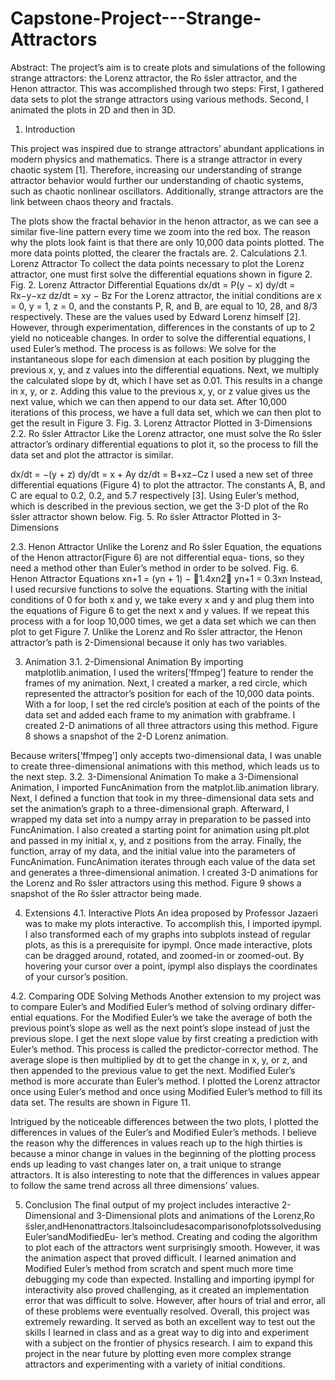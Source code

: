 # Capstone-Project---Strange-Attractors

Abstract: The project’s aim is to create plots and simulations of the following strange attractors: the Lorenz attractor, the Ro ̈ssler attractor, and the Henon attractor. This was accomplished through two steps: First, I gathered data sets to plot the strange attractors using various methods. Second, I animated the plots in 2D and then in 3D.
1. Introduction

This project was inspired due to strange attractors’ abundant applications in modern physics and mathematics. There is a strange attractor in every chaotic system [1]. Therefore, increasing our understanding of strange attractor behavior would further our understanding of chaotic systems, such as chaotic nonlinear oscillators. Additionally, strange attractors are the link between chaos theory and fractals.

The plots show the fractal behavior in the henon attractor, as we can see a similar five-line pattern every time we zoom into the red box. The reason why the plots look faint is that there are only 10,000 data points plotted. The more data points plotted, the clearer the fractals are.
2. Calculations
2.1. Lorenz Attractor
To collect the data points necessary to plot the Lorenz attractor, one must first solve the differential equations shown in figure 2.
Fig. 2. Lorenz Attractor Differential Equations
dx/dt = P(y − x) dy/dt = Rx−y−xz dz/dt = xy − Bz
For the Lorenz attractor, the initial conditions are x = 0, y = 1, z = 0, and the constants P, R, and B, are equal to 10, 28, and 8/3 respectively. These are the values used by Edward Lorenz himself [2]. However, through experimentation, differences in the constants of up to 2 yield no noticeable changes.
In order to solve the differential equations, I used Euler’s method. The process is as follows: We solve for the instantaneous slope for each dimension at each position by plugging the previous x, y, and z values into the differential equations. Next, we multiply the calculated slope by dt, which I have set as 0.01. This results in a change in x, y, or z. Adding this value to the previous x, y, or z value gives us the next value, which we can then append to our data set. After 10,000 iterations of this process, we have a full data set, which we can then plot to get the result in Figure 3.
 Fig. 3. Lorenz Attractor Plotted in 3-Dimensions
2.2. Ro ̈ssler Attractor
Like the Lorenz attractor, one must solve the Ro ̈ssler attractor’s ordinary differential equations to plot it, so the process to fill the data set and plot the attractor is similar.

dx/dt = −(y + z) dy/dt = x + Ay dz/dt = B+xz−Cz
I used a new set of three differential equations (Figure 4) to plot the attractor. The constants A, B, and C are equal to 0.2, 0.2, and 5.7 respectively [3]. Using Euler’s method, which is described in the previous section, we get the 3-D plot of the Ro ̈ssler attractor shown below.
 Fig. 5. Ro ̈ssler Attractor Plotted in 3-Dimensions

2.3. Henon Attractor
Unlike the Lorenz and Ro ̈ssler Equation, the equations of the Henon attractor(Figure 6) are not differential equa- tions, so they need a method other than Euler’s method in order to be solved.
Fig. 6. Henon Attractor Equations xn+1 = (yn + 1) − 􏰀1.4xn2􏰁
yn+1 = 0.3xn
Instead, I used recursive functions to solve the equations. Starting with the initial conditions of 0 for both x and y, we take every x and y and plug them into the equations of Figure 6 to get the next x and y values. If we repeat this process with a for loop 10,000 times, we get a data set which we can then plot to get Figure 7.
Unlike the Lorenz and Ro ̈ssler attractor, the Henon attractor’s path is 2-Dimensional because it only has two variables.

3. Animation
3.1. 2-Dimensional Animation
By importing matplotlib.animation, I used the writers[’ffmpeg’] feature to render the frames of my animation. Next, I created a marker, a red circle, which represented the attractor’s position for each of the 10,000 data points. With a for loop, I set the red circle’s position at each of the points of the data set and added each frame to my animation with grabframe. I created 2-D animations of all three attractors using this method. Figure 8 shows a snapshot of the 2-D Lorenz animation.


Because writers[’ffmpeg’] only accepts two-dimensional data, I was unable to create three-dimensional animations with this method, which leads us to the next step.
3.2. 3-Dimensional Animation
To make a 3-Dimensional Animation, I imported FuncAnimation from the matplot.lib.animation library. Next, I defined a function that took in my three-dimensional data sets and set the animation’s graph to a three-dimensional graph. Afterward, I wrapped my data set into a numpy array in preparation to be passed into FuncAnimation. I also created a starting point for animation using plt.plot and passed in my initial x, y, and z positions from the array. Finally, the function, array of my data, and the initial value into the parameters of FuncAnimation. FuncAnimation iterates through each value of the data set and generates a three-dimensional animation. I created 3-D animations for the Lorenz and Ro ̈ssler attractors using this method. Figure 9 shows a snapshot of the Ro ̈ssler attractor being made.

4. Extensions
4.1. Interactive Plots
An idea proposed by Professor Jazaeri was to make my plots interactive. To accomplish this, I imported ipympl. I also transformed each of my graphs into subplots instead of regular plots, as this is a prerequisite for ipympl. Once made interactive, plots can be dragged around, rotated, and zoomed-in or zoomed-out. By hovering your cursor over a point, ipympl also displays the coordinates of your cursor’s position.

4.2. Comparing ODE Solving Methods
Another extension to my project was to compare Euler’s and Modified Euler’s method of solving ordinary differ- ential equations. For the Modified Euler’s we take the average of both the previous point’s slope as well as the next point’s slope instead of just the previous slope. I get the next slope value by first creating a prediction with Euler’s method. This process is called the predictor-corrector method. The average slope is then multiplied by dt to get the change in x, y, or z, and then appended to the previous value to get the next. Modified Euler’s method is more accurate than Euler’s method. I plotted the Lorenz attractor once using Euler’s method and once using Modified Euler’s method to fill its data set. The results are shown in Figure 11.

Intrigued by the noticeable differences between the two plots, I plotted the differences in values of the Euler’s and Modified Euler’s methods.
I believe the reason why the differences in values reach up to the high thirties is because a minor change in values in the beginning of the plotting process ends up leading to vast changes later on, a trait unique to strange attractors. It is also interesting to note that the differences in values appear to follow the same trend across all three dimensions’ values.

5. Conclusion
The final output of my project includes interactive 2-Dimensional and 3-Dimensional plots and animations of the Lorenz,Ro ̈ssler,andHenonattractors.ItalsoincludesacomparisonofplotssolvedusingEuler’sandModifiedEu- ler’s method. Creating and coding the algorithm to plot each of the attractors went surprisingly smooth. However, it was the animation aspect that proved difficult. I learned animation and Modified Euler’s method from scratch and spent much more time debugging my code than expected. Installing and importing ipympl for interactivity also proved challenging, as it created an implementation error that was difficult to solve. However, after hours of trial and error, all of these problems were eventually resolved. Overall, this project was extremely rewarding. It served as both an excellent way to test out the skills I learned in class and as a great way to dig into and experiment with a subject on the frontier of physics research. I aim to expand this project in the near future by plotting even more complex strange attractors and experimenting with a variety of initial conditions.
